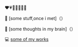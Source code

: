 

<!--
**AlwaysReVaule/AlwaysReVaule** is a ✨ _special_ ✨ repository because its `README.md` (this file) appears on your GitHub profile.-->

  ❤️💗🧡💚💛💙💜 
  
📝 [some stuff,once i met]（）

💌 [some thoughts in my brain]（）

💻 [some of my works]()
